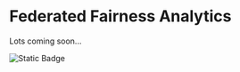 # Federated Fairness Analytics
Lots coming soon...

![Static Badge](https://img.shields.io/badge/:badgeContent)

